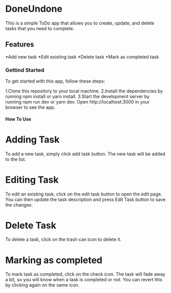 # DoneUndone

This is a simple ToDo app that allows you to create, update, and delete tasks that you need to complete.

## Features

*Add new task
*Edit existing task
*Delete task
*Mark as completed task

### Gettind Started

To get started with this app, follow these steps:

1.Clone this repository to your local machine.
2.Install the dependencies by running npm install or yarn install.
3.Start the development server by running npm run dev or yarn dev.
Open http://localhost:3000 in your browser to see the app.

#### How To Use

# Adding Task

To add a new task, simply click add task button. The new task will be added to the list.

# Editing Task

To edit an existing task, click on the edit task button to open the edit page. You can then update the task description and press Edit Task button to save the changes.

# Delete Task

To delete a task, click on the trash can icon to delete it.

# Marking as completed

To mark task as completed, click on the check icon. The task will fade away a bit, so you will know when a task is completed or not. You can revert this by clicking again on the same icon.
